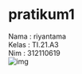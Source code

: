 # pratikum1
Nama  : riyantama <br>
Kelas : TI.21.A3<br>
Nim   : 312110619<br>
![img](https://user-images.githubusercontent.com/127660762/224592107-86df8743-7020-4a02-9afc-bf9a82d6d50d.png)
